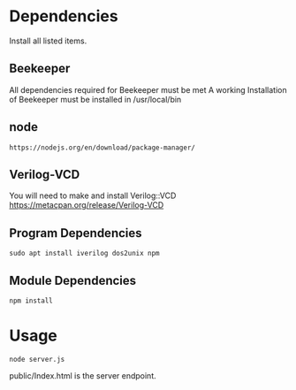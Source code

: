 # Dependencies
Install all listed items.
## Beekeeper
All dependencies required for Beekeeper must be met
A working Installation of Beekeeper must be installed in /usr/local/bin

## node
    https://nodejs.org/en/download/package-manager/
## Verilog-VCD
You will need to make and install Verilog::VCD
    https://metacpan.org/release/Verilog-VCD
## Program Dependencies
    sudo apt install iverilog dos2unix npm
## Module Dependencies
    npm install

# Usage
	node server.js

public/Index.html is the server endpoint.

